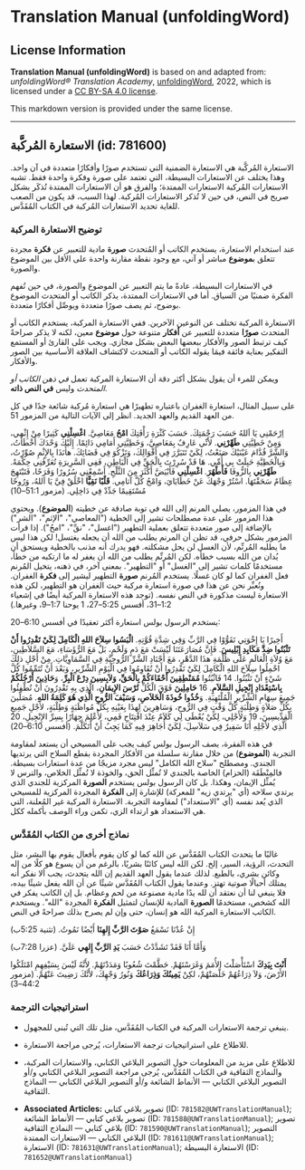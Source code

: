 # Translation Manual (unfoldingWord)

## License Information

**Translation Manual (unfoldingWord)** is based on and adapted from: _unfoldingWord® Translation Academy_, [unfoldingWord](https://unfoldingword.org/utw), 2022, which is licensed under a [CC BY-SA 4.0 license](https://creativecommons.org/licenses/by-sa/4.0/legalcode.en).

This markdown version is provided under the same license.



--------------------------------

## الاستعارة المُركَّبة (id: 781600)

الاستعارة المُركَّبة هي الاستعارة الضمنية التي تستخدم صورًا وأفكارًا متعددة في آن واحد. وهذا يختلف عن الاستعارات البسيطة، التي تعتمد على صورة وفكرة واحدة فقط. تشبه الاستعارات المُركبة الاستعارات الممتدة؛ والفرق هو أن الاستعارات الممتدة تُذكَر بشكل صريح في النص، في حين لا تُذكر الاستعارات المُركبة. لهذا السبب، قد يكون من الصعب للغاية تحديد الاستعارات المُركبة في الكتاب المُقَدَّس.

### توضيح الاستعارة المركبة

عند استخدام الاستعارة، يستخدم الكاتب أو المُتحدث **صورة** مادية للتعبير عن **فكرة** مجردة تتعلق ب**موضوع** مباشر أو آني، مع وجود نقطة مقارنة واحدة على الأقل بين الموضوع والصورة.

في الاستعارات البسيطة، عادةً ما يتم التعبير عن الموضوع والصورة، في حين تُفهم الفكرة ضمنيًا من السياق. أما في الاستعارات الممتدة، يذكر الكاتب أو المتحدث الموضوع بوضوح، ثم يصف صورًا متعددة ويوصِّل أفكارًا متعددة.

الاستعارة المركبة تختلف عن النوعين الآخرين. ففي الاستعارة المركبة، يستخدم الكاتب أو المتحدث **صورًا** متعددة للتعبير عن **أفكار** متنوعة حول **موضوع** معين، لكنه لا يذكر صراحةً كيف ترتبط الصور والأفكار ببعضها البعض بشكل مجازي. ويجب على القارئ أو المستمع التفكير بعناية فائقة فيمَا يقوله الكاتب أو المتحدث لاكتشاف العلاقة الأساسية بين الصور والأفكار.

ويمكن للمرء أن يقول بشكل أكثر دقة أن الاستعارة المركبة تعمل *في ذهن الكاتب أو المتحدث* وليس **في النص ذاته**.

على سبيل المثال، استعارة الغفران باعتباره تطهيرًا هي استعارة مُركبة شائعة جدًا في كل من العهد القديم والعهد الجديد. انظر إلى الآيات التالية من المزمور 51\.

اِرْحَمْنِي يَا اَللهُ حَسَبَ رَحْمَتِكَ. حَسَبَ كَثْرَةِ رَأْفَتِكَ **امْحُ** مَعَاصِيَّ. **اغْسِلْنِي** كَثِيرًا مِنْ إِثْمِي، وَمِنْ خَطِيَّتِي **طَهِّرْنِي**. لأَنِّي عَارِفٌ بِمَعَاصِيَّ، وَخَطِيَّتِي أَمَامِي دَائِمًا. إِلَيْكَ وَحْدَكَ أَخْطَأْتُ، وَالشَّرَّ قُدَّامَ عَيْنَيْكَ صَنَعْتُ، لِكَيْ تَتَبَرَّرَ فِي أَقْوَالِكَ، وَتَزْكُوَ فِي قَضَائِكَ. هأَنَذَا بِالإِثْمِ صُوِّرْتُ، وَبِالْخَطِيَّةِ حَبِلَتْ بِي أُمِّي. هَا قَدْ سُرِرْتَ بِالْحَقِّ فِي الْبَاطِنِ، فَفِي السَّرِيرَةِ تُعَرِّفُنِي حِكْمَةً. **طَهِّرْنِي** بِالزُّوفَا **فَأَطْهُرَ**. **اغْسِلْنِي** فَأَبْيَضَّ أَكْثَرَ مِنَ الثَّلْجِ. أَسْمِعْنِي سُرُورًا وَفَرَحًا، فَتَبْتَهِجَ عِظَامٌ سَحَقْتَهَا. اسْتُرْ وَجْهَكَ عَنْ خَطَايَايَ، وَامْحُ كُلَّ آثامِي. **قَلْبًا نَقِيًّا** اخْلُقْ فِيَّ يَا اَللهُ، وَرُوحًا مُسْتَقِيمًا جَدِّدْ فِي دَاخِلِي. (مزمور 51:1–10\)

في هذا المزمور، يصلي المرنم إلى الله في توبة صادقة عن خطيته (**الموضوع**). ويحتوي هذا المزمور على عدة مصطلحات تشير إلى الخطية ("المعاصي"، "الإثم"، "الشر") بالإضافة إلى صور متعددة تتعلق بعملية التطهير ("اغسل"، "نقِّ"، "امحُ"). إذا قرأت المزمور بشكل حرفي، قد تظن أن المرنم يطلب من الله أن يجعله يغتسل! لكن هذا ليس ما يطلبه المُرنِّم، لأن الغسل لن يحل مشكلته. فهو يدرك أنه مذنب بالخطية ويستحق أن يُدان من الله بسبب خطأه. لكن المُرنِّم يطلب من الله أن يغفر له ما ارتكبه من خطأ، مستخدمًا كلمات تشير إلى "الغسل" أو "التطهير". بمعنى آخر، في ذهنه، يتخيل المُرنم فعل الغفران كما لو كان غسلًا. يستخدم المُرنم **صورة** التطهير ليشير إلى **فكرة** الغفران. ونُعبِّر نحن عن هذا في صورة استعارة مركبة حيث الغفران هو التطهير، لكن هذه الاستعارة ليست مذكورة في النص نفسه. (توجد هذه الاستعارة المركبة أيضًا في إشعياء 1:2–31، أفسس 5:25–27، 1 يوحنا 1:7–9، وغيرها.)

يستخدم الرسول بولس استعارة أكثر تعقيدًا في أفسس 6:10–20:

أَخِيرًا يَا إِخْوَتِي تَقَوُّوْا فِي الرَّبِّ وَفِي شِدَّةِ قُوَّتِهِ. **الْبَسُوا سِلاَحَ اللهِ الْكَامِلَ لِكَيْ تَقْدِرُوا أَنْ تَثْبُتُوا ضِدَّ مَكَايِدِ إِبْلِيسَ**. فَإِنَّ مُصَارَعَتَنَا لَيْسَتْ مَعَ دَمٍ وَلَحْمٍ، بَلْ مَعَ الرُّؤَسَاءِ، مَعَ السَّلاَطِينِ، مَعَ وُلاَةِ الْعَالَمِ عَلَى ظُلْمَةِ هذَا الدَّهْرِ، مَعَ أَجْنَادِ الشَّرِّ الرُّوحِيَّةِ فِي السَّمَاوِيَّاتِ. مِنْ أَجْلِ ذلِكَ احْمِلُوا سِلاَحَ اللهِ الْكَامِلَ لِكَيْ تَقْدِرُوا أَنْ تُقَاوِمُوا فِي الْيَوْمِ الشِّرِّيرِ، وَبَعْدَ أَنْ تُتَمِّمُوا كُلَّ شَيْءٍ أَنْ تَثْبُتُوا. 14 فَاثْبُتُوا **مُمَنْطِقِينَ أَحْقَاءَكُمْ بِالْحَقِّ، وَلاَبِسِينَ دِرْعَ الْبِرِّ**، وَ**حَاذِينَ أَرْجُلَكُمْ بِاسْتِعْدَادِ إِنْجِيلِ السَّلاَمِ**. 16 **حَامِلِينَ** فَوْقَ الْكُلِّ **تُرْسَ الإِيمَانِ**، الَّذِي بِهِ تَقْدِرُونَ أَنْ تُطْفِئُوا جَمِيعَ سِهَامِ الشِّرِّيرِ الْمُلْتَهِبَةِ. وَ**خُذُوا خُوذَةَ الْخَلاَصِ، وَسَيْفَ الرُّوحِ الَّذِي هُوَ كَلِمَةُ اللهِ**. مُصَلِّينَ بِكُلِّ صَلاَةٍ وَطِلْبَةٍ كُلَّ وَقْتٍ فِي الرُّوحِ، وَسَاهِرِينَ لِهذَا بِعَيْنِهِ بِكُلِّ مُواظَبَةٍ وَطِلْبَةٍ، لأَجْلِ جَمِيعِ الْقِدِّيسِينَ، 19 وَلأَجْلِي، لِكَيْ يُعْطَى لِي كَلاَمٌ عِنْدَ افْتِتَاحِ فَمِي، لأُعْلِمَ جِهَارًا بِسِرِّ الإِنْجِيلِ، 20 الَّذِي لأَجْلِهِ أَنَا سَفِيرٌ فِي سَلاَسِلَ، لِكَيْ أُجَاهِرَ فِيهِ كَمَا يَجِبُ أَنْ أَتَكَلَّمَ. (أفسس 6:10–20\)

في هذه الفقرة، يصف الرسول بولس كيف يجب على المسيحي أن يستعد لمقاومة التجربة (**الموضوع**) من خلال مقارنة سلسلة من الأفكار المجردة بقطع السلاح التي يرتديها الجندي. ومصطلح "سلاح الله الكامل" ليس مجرد مزيجًا من عدة استعارات بسيطة. فالمِنْطَقَة (الحزام) الخاصة بالجندي لا تُمثِّل الحق، والخوذة لا تُمثِّل الخلاص، والترس لا يُمثِّل الإيمان، وهكذا. بل كان الرسول بولس يستخدم **الصورة** المركزية للجندي الذي يرتدي سلاحه (أي "يرتدي زيه" للمعركة) للإشارة إلى **الفكرة** المجردة المركزية للمسيحي الذي يُعد نفسه (أي "الاستعداد") لمقاومة التجربة. الاستعارة المركبة غير المُعلنة، التي هي الاستعداد هو ارتداء الزي، تكمن وراء الوصف بأكمله ككل.

### نماذج أخرى من الكتاب المُقَدَّس

غالبًا ما يتحدث الكتاب المُقَدَّس عن الله كما لو كان يقوم بأفعال يقوم بها البشر، مثل التحدث، الرؤية، السير، إلخ. لكن الله ليس كائنًا بشريًا، بالرغم من أن يسوع هو كلًا من إله وكائن بشري، بالطبع. لذلك عندما يقول العهد القديم إن الله يتحدث، يجب ألا نفكر أنه يمتلك أحبالًا صوتية تهتز. وعندما يقول الكتاب المُقَدَّس شيئًا عن أن الله يفعل شيئًا بيده، فلا ينبغي لنا أن نعتقد أن لله يدًا مادية مصنوعة من لحم وعظام. بل إن الكاتب يفكر في الله كشخص، مستخدمًا **الصورة** المادية للإنسان لتمثيل **الفكرة** المجردة "الله". ويستخدم الكاتب الاستعارة المركبة الله هو إنسان، حتى وإن لم يصرح بذلك صراحةً في النص.

إِنْ عُدْنَا نَسْمَعُ **صَوْتَ الرَّبِّ إِلهِنَا** أَيْضًا نَمُوتُ. (تثنية 5:25ب)

وَأَمَّا أَنَا فَقَدْ تَشَدَّدْتُ حَسَبَ **يَدِ الرَّبِّ إِلهِي** عَلَيَّ. (عزرا 7:28ب)

**أَنْتَ بِيَدِكَ** اسْتَأْصَلْتَ الأُمَمَ وَغَرَسْتَهُمْ. حَطَّمْتَ شُعُوبًا وَمَدَدْتَهُمْ. لأَنَّهُ لَيْسَ بِسَيْفِهِمِ امْتَلَكُوا الأَرْضَ، وَلاَ ذِرَاعُهُمْ خَلَّصَتْهُمْ، لكِنْ **يَمِينُكَ وَذِرَاعُكَ** وَنُورُ وَجْهِكَ، لأَنَّكَ رَضِيتَ عَنْهُمْ. (مزمور 44:2–3\)

### استراتيجيات الترجمة

* ينبغي ترجمة الاستعارات المركبة في الكتاب المُقَدَّس، مثل تلك التي تُبنى للمجهول.
* للاطلاع على استراتيجيات ترجمة الاستعارات، يُرجى مراجعة الاستعارة.
* للاطلاع على مزيد من المعلومات حول التصوير البلاغي الكتابي، والاستعارات المركبة، والنماذج الثقافية في الكتاب المُقَدَّس، يُرجى مراجعة التصوير البلاغي الكتابي و/أو التصوير البلاغي الكتابي — الأنماط الشائعة و/أو التصوير البلاغي الكتابي — النماذج الثقافية.

* **Associated Articles:** تصوير بلاغي كتابي (ID: `781582@UWTranslationManual`); تصوير بلاغي كتابي — الأنماط الشائعة (ID: `781588@UWTranslationManual`); تصوير بلاغي كتابي — النماذج الثقافية (ID: `781590@UWTranslationManual`); التصوير البلاغي الكتابي — الاستعارات الممتدة (ID: `781611@UWTranslationManual`); الاستعارة (ID: `781631@UWTranslationManual`); الاستعارة البسيطة (ID: `781652@UWTranslationManual`)


